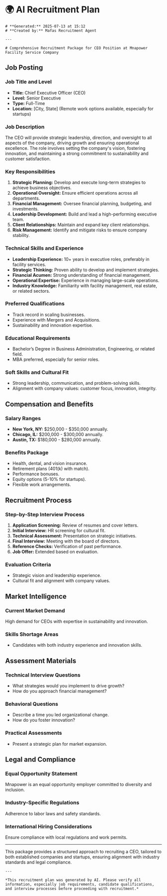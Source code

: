 # 🌍 AI Recruitment Plan

    # **Generated:** 2025-07-13 at 15:12  
    # **Created by:** Mafas Recruitment Agent

    ---

    # Comprehensive Recruitment Package for CEO Position at Mnapower Facility Service Company

## Job Posting

### **Job Title and Level**
- **Title:** Chief Executive Officer (CEO)
- **Level:** Senior Executive
- **Type:** Full-Time
- **Location:** [City, State] (Remote work options available, especially for startups)

### **Job Description**
The CEO will provide strategic leadership, direction, and oversight to all aspects of the company, driving growth and ensuring operational excellence. The role involves setting the company's vision, fostering innovation, and maintaining a strong commitment to sustainability and customer satisfaction.

### **Key Responsibilities**
1. **Strategic Planning:** Develop and execute long-term strategies to achieve business objectives.
2. **Operational Oversight:** Ensure efficient operations across all departments.
3. **Financial Management:** Oversee financial planning, budgeting, and investments.
4. **Leadership Development:** Build and lead a high-performing executive team.
5. **Client Relationships:** Maintain and expand key client relationships.
6. **Risk Management:** Identify and mitigate risks to ensure company stability.

### **Technical Skills and Experience**
- **Leadership Experience:** 10+ years in executive roles, preferably in facility services.
- **Strategic Thinking:** Proven ability to develop and implement strategies.
- **Financial Acumen:** Strong understanding of financial management.
- **Operational Expertise:** Experience in managing large-scale operations.
- **Industry Knowledge:** Familiarity with facility management, real estate, or related sectors.

### **Preferred Qualifications**
- Track record in scaling businesses.
- Experience with Mergers and Acquisitions.
- Sustainability and innovation expertise.

### **Educational Requirements**
- Bachelor’s Degree in Business Administration, Engineering, or related field.
- MBA preferred, especially for senior roles.

### **Soft Skills and Cultural Fit**
- Strong leadership, communication, and problem-solving skills.
- Alignment with company values: customer focus, innovation, integrity.

## Compensation and Benefits

### **Salary Ranges**
- **New York, NY:** $250,000 - $350,000 annually.
- **Chicago, IL:** $200,000 - $300,000 annually.
- **Austin, TX:** $180,000 - $280,000 annually.

### **Benefits Package**
- Health, dental, and vision insurance.
- Retirement plans (401(k) with match).
- Performance bonuses.
- Equity options (5-10% for startups).
- Flexible work arrangements.

## Recruitment Process

### **Step-by-Step Interview Process**
1. **Application Screening:** Review of resumes and cover letters.
2. **Initial Interview:** HR screening for cultural fit.
3. **Technical Assessment:** Presentation on strategic initiatives.
4. **Final Interview:** Meeting with the board of directors.
5. **Reference Checks:** Verification of past performance.
6. **Job Offer:** Extended based on evaluation.

### **Evaluation Criteria**
- Strategic vision and leadership experience.
- Cultural fit and alignment with company values.

## Market Intelligence

### **Current Market Demand**
High demand for CEOs with expertise in sustainability and innovation.

### **Skills Shortage Areas**
- Candidates with both industry experience and innovation skills.

## Assessment Materials

### **Technical Interview Questions**
- What strategies would you implement to drive growth?
- How do you approach financial management?

### **Behavioral Questions**
- Describe a time you led organizational change.
- How do you foster innovation?

### **Practical Assessments**
- Present a strategic plan for market expansion.

## Legal and Compliance

### **Equal Opportunity Statement**
Mnapower is an equal opportunity employer committed to diversity and inclusion.

### **Industry-Specific Regulations**
Adherence to labor laws and safety standards.

### **International Hiring Considerations**
Ensure compliance with local regulations and work permits.

---

This package provides a structured approach to recruiting a CEO, tailored to both established companies and startups, ensuring alignment with industry standards and legal compliance.

    ---

    *This recruitment plan was generated by AI. Please verify all information, especially job requirements, candidate qualifications, and interview processes before proceeding with recruitment.*
    